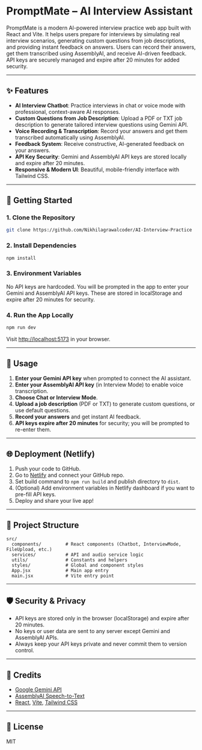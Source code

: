 # PromptMate – AI Interview Assistant

PromptMate is a modern AI-powered interview practice web app built with React and Vite. It helps users prepare for interviews by simulating real interview scenarios, generating custom questions from job descriptions, and providing instant feedback on answers. Users can record their answers, get them transcribed using AssemblyAI, and receive AI-driven feedback. API keys are securely managed and expire after 20 minutes for added security.

---

## ✨ Features

- **AI Interview Chatbot**: Practice interviews in chat or voice mode with professional, context-aware AI responses.
- **Custom Questions from Job Description**: Upload a PDF or TXT job description to generate tailored interview questions using Gemini API.
- **Voice Recording & Transcription**: Record your answers and get them transcribed automatically using AssemblyAI.
- **Feedback System**: Receive constructive, AI-generated feedback on your answers.
- **API Key Security**: Gemini and AssemblyAI API keys are stored locally and expire after 20 minutes.
- **Responsive & Modern UI**: Beautiful, mobile-friendly interface with Tailwind CSS.

---

## 🚀 Getting Started

### 1. Clone the Repository
```bash
git clone https://github.com/Nikhilagrawalcoder/AI-Interview-Practice

```

### 2. Install Dependencies
```bash
npm install
```

### 3. Environment Variables
No API keys are hardcoded. You will be prompted in the app to enter your Gemini and AssemblyAI API keys. These are stored in localStorage and expire after 20 minutes for security.



### 4. Run the App Locally
```bash
npm run dev
```
Visit [http://localhost:5173](http://localhost:5173) in your browser.

---

## 📝 Usage

1. **Enter your Gemini API key** when prompted to connect the AI assistant.
2. **Enter your AssemblyAI API key** (in Interview Mode) to enable voice transcription.
3. **Choose Chat or Interview Mode**.
4. **Upload a job description** (PDF or TXT) to generate custom questions, or use default questions.
5. **Record your answers** and get instant AI feedback.
6. **API keys expire after 20 minutes** for security; you will be prompted to re-enter them.

---

## 🌐 Deployment (Netlify)

1. Push your code to GitHub.
2. Go to [Netlify](https://netlify.com/) and connect your GitHub repo.
3. Set build command to `npm run build` and publish directory to `dist`.
4. (Optional) Add environment variables in Netlify dashboard if you want to pre-fill API keys.
5. Deploy and share your live app!

---

## 📁 Project Structure

```
src/
  components/         # React components (Chatbot, InterviewMode, FileUpload, etc.)
  services/           # API and audio service logic
  utils/              # Constants and helpers
  styles/             # Global and component styles
  App.jsx             # Main app entry
  main.jsx            # Vite entry point
```

---

## 🛡️ Security & Privacy
- API keys are stored only in the browser (localStorage) and expire after 20 minutes.
- No keys or user data are sent to any server except Gemini and AssemblyAI APIs.
- Always keep your API keys private and never commit them to version control.

---

## 🙏 Credits
- [Google Gemini API](https://ai.google.dev/)
- [AssemblyAI Speech-to-Text](https://www.assemblyai.com/)
- [React](https://react.dev/), [Vite](https://vitejs.dev/), [Tailwind CSS](https://tailwindcss.com/)

---

## 📄 License
MIT
